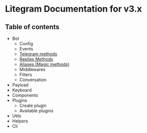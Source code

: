 # Litegram Documentation for v3.x

## Table of contents

* Bot
  * Config
  * Events
  * [Telegram methods](bot/telegram-methods.md)
  * [Replies Methods](bot/replies.md)
  * [Aliases (Magic methods)](bot/aliases.md)
  * Middlewares
  * Filters
  * Conversation
* Payload
* Keyboard
* Components
* Plugins
  * Create plugin
  * Available plugins
* Utils
* Helpers
* Cli

